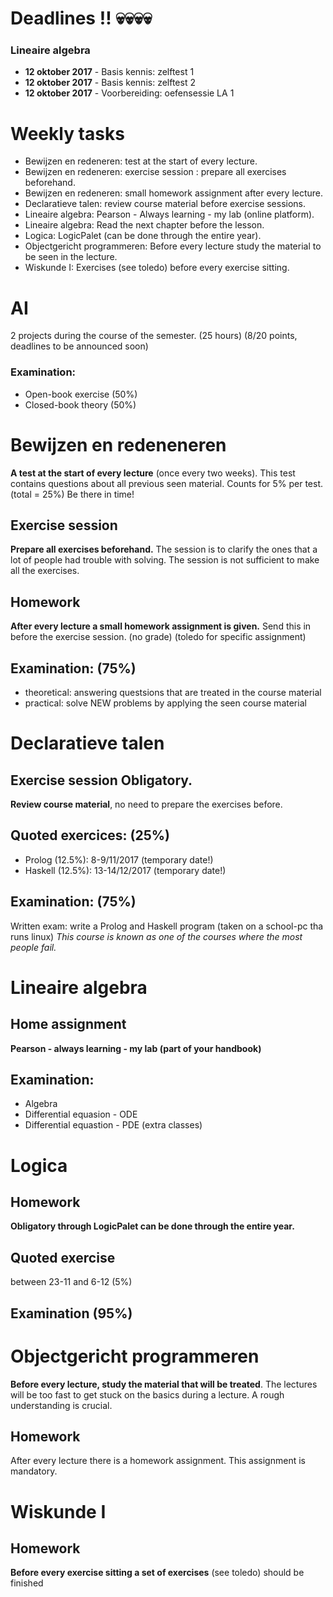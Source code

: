 # Deadlines !! :skull::skull::skull::skull:
### Lineaire algebra
- **12 oktober 2017** - Basis kennis: zelftest 1
- **12 oktober 2017** - Basis kennis: zelftest 2
- **12 oktober 2017** - Voorbereiding: oefensessie LA 1

# Weekly tasks
- Bewijzen en redeneren: test at the start of every lecture.
- Bewijzen en redeneren: exercise session : prepare all exercises beforehand.
- Bewijzen en redeneren: small homework assignment after every lecture.
- Declaratieve talen: review course material before exercise sessions.
- Lineaire algebra: Pearson - Always learning - my lab (online platform).
- Lineaire algebra: Read the next chapter before the lesson.
- Logica: LogicPalet (can be done through the entire year).
- Objectgericht programmeren: Before every lecture study the material to be seen in the lecture.
- Wiskunde I: Exercises (see toledo) before every exercise sitting.

# AI
2 projects during the course of the semester. (25 hours) (8/20 points, deadlines to be announced soon)
### Examination:
- Open-book exercise (50%)
- Closed-book theory (50%)

# Bewijzen en redeneneren
**A test at the start of every lecture** (once every two weeks). This test contains questions about all previous seen material. Counts for 5% per test. (total = 25%) Be there in time!
## Exercise session 
**Prepare all exercises beforehand.** The session is to clarify the ones that a lot of people had trouble with solving. The session is not sufficient to make all the exercises.
## Homework
**After every lecture a small homework assignment is given.** Send this in before the exercise session. (no grade) (toledo for specific assignment)
## Examination: (75%) 
- theoretical: answering questsions that are treated in the course material
- practical: solve NEW problems by applying the seen course material

# Declaratieve talen
## Exercise session Obligatory. 
**Review course material**, no need to prepare the exercises before.
## Quoted exercices: (25%)
- Prolog (12.5%): 8-9/11/2017 (temporary date!)
- Haskell (12.5%): 13-14/12/2017 (temporary date!)
## Examination: (75%)
Written exam: write a Prolog and Haskell program (taken on a school-pc tha runs linux)
*This course is known as one of the courses where the most people fail.*

# Lineaire algebra
## Home assignment
**Pearson - always learning - my lab (part of your handbook)**
## Examination:
- Algebra
- Differential equasion - ODE
- Differential equastion - PDE (extra classes)

# Logica
## Homework
**Obligatory through LogicPalet can be done through the entire year.**
## Quoted exercise
between 23-11 and 6-12 (5%)
## Examination (95%)

# Objectgericht programmeren
**Before every lecture, study the material that will be treated**. The lectures will be too fast to get stuck on the basics during a lecture. A rough understanding is crucial.
## Homework
After every lecture there is a homework assignment. This assignment is mandatory.

# Wiskunde I
## Homework
**Before every exercise sitting a set of exercises** (see toledo) should be finished
